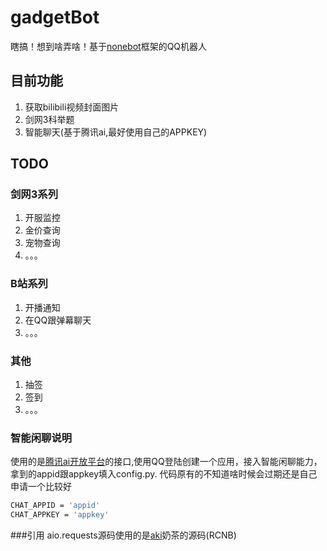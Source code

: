 # gadgetBot
瞎搞！想到啥弄啥！基于[nonebot]框架的QQ机器人

[nonebot]: https://github.com/richardchien/nonebot

## 目前功能
1. 获取bilibili视频封面图片
2. 剑网3科举题
3. 智能聊天(基于腾讯ai,最好使用自己的APPKEY)

## TODO
### 剑网3系列
1. 开服监控
2. 金价查询
3. 宠物查询
4. 。。。

### B站系列
1. 开播通知
2. 在QQ跟弹幕聊天
3. 。。。

### 其他
1. 抽签
2. 签到
3. 。。。

### 智能闲聊说明
使用的是[腾讯ai开放平台]的接口,使用QQ登陆创建一个应用，接入智能闲聊能力，拿到的appid跟appkey填入config.py.
代码原有的不知道啥时候会过期还是自己申请一个比较好
```bash 
CHAT_APPID = 'appid'
CHAT_APPKEY = 'appkey'
```

[腾讯ai开放平台]:https://ai.qq.com/


###引用
aio.requests源码使用的是[aki]奶茶的源码(RCNB)

[aki]: https://github.com/cczu-osa/aki/tree/master/aki




